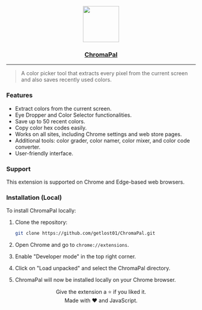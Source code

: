 <p align="center">
  <a href="https://chrome.google.com/webstore/detail/vibrant-color-dropper-pic/fcekakhpgmlaihglgajajbceajnhlgfn?hl=en&authuser=0">
    <img src="https://github.com/getlost01/color-picker-updated/blob/main/images/clogo.png" height="96">
    <h3 align="center">ChromaPal</h3>
  </a>
</p>

----

> A color picker tool that extracts every pixel from the current screen and also saves recently used colors.

### Features
- Extract colors from the current screen.
- Eye Dropper and Color Selector functionalities.
- Save up to 50 recent colors.
- Copy color hex codes easily.
- Works on all sites, including Chrome settings and web store pages.
- Additional tools: color grader, color namer, color mixer, and color code converter.
- User-friendly interface.

### Support 
This extension is supported on Chrome and Edge-based web browsers.



### Installation (Local)

To install ChromaPal locally:

1. Clone the repository:
   ```bash
   git clone https://github.com/getlost01/ChromaPal.git

2. Open Chrome and go to `chrome://extensions`.

3. Enable "Developer mode" in the top right corner.

4. Click on "Load unpacked" and select the ChromaPal directory.

5. ChromaPal will now be installed locally on your Chrome browser.


<p align="center">
Give the extension a ⭐ if you liked it.<br>
Made with ❤️ and JavaScript.
</p>
